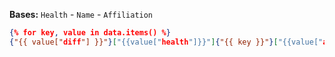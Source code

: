 **Bases:** `Health` - `Name` - `Affiliation`
```json
{% for key, value in data.items() %}
{"{{ value["diff"] }}"}["{{value["health"]}}"]{"{{ key }}"}["{{value["affiliation"]}}"]{% endfor %}
```